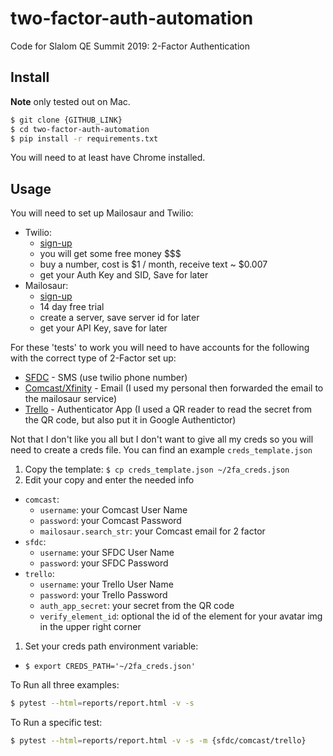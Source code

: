 # two-factor-auth-automation
Code for Slalom QE Summit 2019: 2-Factor Authentication


## Install

**Note** only tested out on Mac.

```bash
$ git clone {GITHUB_LINK}
$ cd two-factor-auth-automation
$ pip install -r requirements.txt
```

You will need to at least have Chrome installed.

## Usage

You will need to set up Mailosaur and Twilio:

* Twilio:
  * [sign-up](https://www.twilio.com/try-twilio)
  * you will get some free money $$$
  * buy a number, cost is $1 / month, receive text ~ $0.007
  * get your Auth Key and SID, Save for later
* Mailosaur:
  * [sign-up](https://mailosaur.com/app/free-trial/)
  * 14 day free trial
  * create a server, save server id for later
  * get your API Key, save for later

For these 'tests' to work you will need to have accounts for the following with the correct type of 2-Factor set up:

* [SFDC](https://www.salesforce.com/form/signup/freetrial-elf-v2/) - SMS (use twilio phone number)
* [Comcast/Xfinity](https://idm.xfinity.com/myaccount/create-uid?execution=e1s1) - Email (I used my personal then forwarded the email to the mailosaur service)
* [Trello](https://trello.com/signup) - Authenticator App (I used a QR reader to read the secret from the QR code, but also put it in Google Authentictor)

Not that I don't like you all but I don't want to give all my creds so you will need to create a creds file.  You can find an example `creds_template.json`

1. Copy the template: `$ cp creds_template.json ~/2fa_creds.json`
1. Edit your copy and enter the needed info
  * `comcast`:
    * `username`: your Comcast User Name
    * `password`: your Comcast Password
    * `mailosaur.search_str`: your Comcast email for 2 factor
  * `sfdc`:
    * `username`: your SFDC User Name
    * `password`: your SFDC Password
  * `trello`:
    * `username`: your Trello User Name
    * `password`: your Trello Password
    * `auth_app_secret`: your secret from the QR code
    * `verify_element_id`: optional the id of the element for your avatar img in the upper right corner
1. Set your creds path environment variable:
  * `$ export CREDS_PATH='~/2fa_creds.json'`

To Run all three examples:

```bash
$ pytest --html=reports/report.html -v -s
```

To Run a specific test:

```bash
$ pytest --html=reports/report.html -v -s -m {sfdc/comcast/trello}
```
